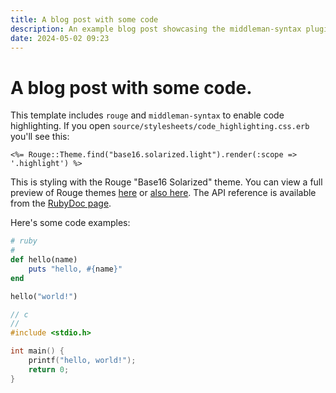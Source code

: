 ```yaml
---
title: A blog post with some code
description: An example blog post showcasing the middleman-syntax plugin and code highlighting with Rouge.
date: 2024-05-02 09:23
---
```


# A blog post with some code.

This template includes `rouge` and `middleman-syntax` to enable code highlighting. If you open `source/stylesheets/code_highlighting.css.erb` you'll see this:

```erb
<%= Rouge::Theme.find("base16.solarized.light").render(:scope => '.highlight') %>
```

This is styling with the Rouge "Base16 Solarized" theme. You can view a full preview of Rouge themes [here](https://mazhuang.org/rouge-themes/#bw) or [also here](https://spsarolkar.github.io/rouge-theme-preview/). The API reference is available from the [RubyDoc page](https://www.rubydoc.info/gems/rouge/3.2.1/Rouge/Themes).

Here's some code examples:

```ruby
# ruby
#
def hello(name)
	puts "hello, #{name}"
end

hello("world!")
```

```c
// c
//
#include <stdio.h>

int main() {
	printf("hello, world!");
	return 0;
}
```
